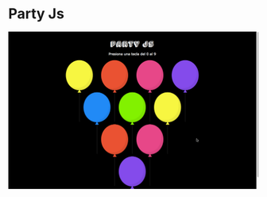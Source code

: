 # Party Js

![demo png](https://github.com/anamariasosam/bootcamp_globant/blob/master/images/party.gif?raw=true)
